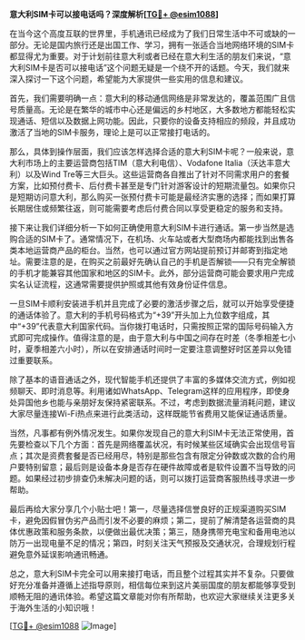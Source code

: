 **意大利SIM卡可以接电话吗？深度解析[[TG💪+ @esim1088](https://t.me/s/esim1088)]**

在当今这个高度互联的世界里，手机通讯已经成为了我们日常生活中不可或缺的一部分。无论是国内旅行还是出国工作、学习，拥有一张适合当地网络环境的SIM卡都显得尤为重要。对于计划前往意大利或者已经在意大利生活的朋友们来说，“意大利SIM卡是否可以接电话”这个问题无疑是一个绕不开的话题。今天，我们就来深入探讨一下这个问题，希望能为大家提供一些实用的信息和建议。

首先，我们需要明确一点：意大利的移动通信网络是非常发达的，覆盖范围广且信号质量高。无论是在繁华的城市中心还是偏远的乡村地区，大多数地方都能轻松实现通话、短信以及数据上网功能。因此，只要你的设备支持相应的频段，并且成功激活了当地的SIM卡服务，理论上是可以正常接打电话的。

那么，具体到操作层面，我们应该怎样选择合适的意大利SIM卡呢？一般来说，意大利市场上的主要运营商包括TIM（意大利电信）、Vodafone Italia（沃达丰意大利）以及Wind Tre等三大巨头。这些运营商各自推出了针对不同需求用户的套餐方案，比如预付费卡、后付费卡甚至是专门针对游客设计的短期流量包。如果你只是短期访问意大利，那么购买一张预付费卡可能是最经济实惠的选择；而如果打算长期居住或频繁往返，则可能需要考虑后付费合同以享受更稳定的服务和支持。

接下来让我们详细分析一下如何正确使用意大利SIM卡进行通话。第一步当然是选购合适的SIM卡了。通常情况下，在机场、火车站或者大型商场内都能找到出售各类本地运营商产品的柜台。当然，也可以通过官方网站提前预订并邮寄到指定地址。需要注意的是，在购买之前最好先确认自己的手机是否解锁——只有完全解锁的手机才能兼容其他国家和地区的SIM卡。此外，部分运营商可能会要求用户完成实名认证流程，这通常需要提供护照或其他有效身份证件信息。

一旦SIM卡顺利安装进手机并且完成了必要的激活步骤之后，就可以开始享受便捷的通话体验了。意大利的手机号码格式为“+39”开头加上九位数字组成，其中“+39”代表意大利国家代码。当你拨打电话时，只需按照正常的国际号码输入方式即可完成操作。值得注意的是，由于意大利与中国之间存在时差（冬季相差七小时，夏季相差六小时），所以在安排通话时间时一定要注意调整好时区差异以免错过重要联系。

除了基本的语音通话之外，现代智能手机还提供了丰富的多媒体交流方式，例如视频聊天、即时消息等。利用诸如WhatsApp、Telegram这样的应用程序，即使身处异国他乡也能与亲朋好友保持紧密联系。不过，考虑到数据流量消耗问题，建议大家尽量连接Wi-Fi热点来进行此类活动，这样既能节省费用又能保证通话质量。

当然，凡事都有例外情况发生。如果你发现自己的意大利SIM卡无法正常使用，首先要检查以下几个方面：首先是网络覆盖状况，有时候某些区域确实会出现信号盲点；其次是资费套餐是否已经用尽，特别是那些包含有限定分钟数或次数的合约用户要特别留意；最后则是设备本身是否存在硬件故障或者是软件设置不当导致的问题。如果经过初步排查仍未解决问题的话，则可以拨打运营商客服热线寻求进一步帮助。

最后再给大家分享几个小贴士吧！第一，尽量选择信誉良好的正规渠道购买SIM卡，避免因假冒伪劣产品而引发不必要的麻烦；第二，提前了解清楚各运营商的具体优惠政策和服务条款，以便做出最优决策；第三，随身携带充电宝和备用电池以防万一出现电量不足的情况；第四，时刻关注天气预报及交通状况，合理规划行程避免意外延误影响通讯畅通。

总之，意大利SIM卡完全可以用来接打电话，而且整个过程其实并不复杂。只要做好充分准备并遵循上述指导原则，相信每位来到这片美丽国度的朋友都能够享受到顺畅无阻的通讯体验。希望这篇文章能对你有所帮助，也欢迎大家继续关注更多关于海外生活的小知识哦！

[[TG💪+ @esim1088](https://t.me/s/esim1088) ![Image](https://i.postimg.cc/4NQfJmqS/Snipaste-2025-05-13-00-14-12.png)]